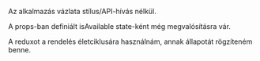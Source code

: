 Az alkalmazás vázlata stílus/API-hívás nélkül.

A props-ban definiált isAvailable state-ként még megvalósításra vár.

A reduxot a rendelés életciklusára használnám, annak állapotát rögzíteném benne.